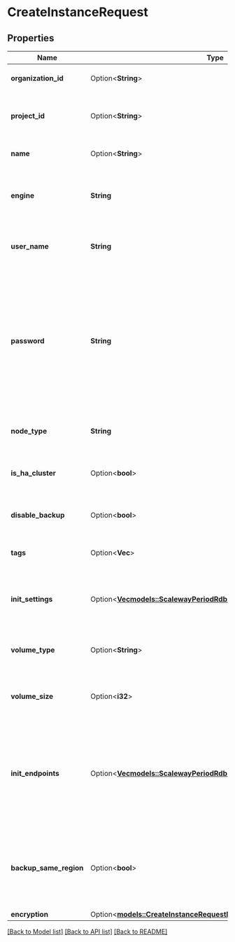 # CreateInstanceRequest

## Properties

Name | Type | Description | Notes
------------ | ------------- | ------------- | -------------
**organization_id** | Option<**String**> | Please use project_id instead. | [optional]
**project_id** | Option<**String**> | The Project ID on which the Database Instance will be created. | [optional]
**name** | Option<**String**> | Name of the Database Instance. | [optional]
**engine** | **String** | Database engine of the Database Instance (PostgreSQL, MySQL, ...). | 
**user_name** | **String** | Username created when the Database Instance is created. | 
**password** | **String** | Password of the user. Password must be between 8 and 128 characters, contain at least one digit, one uppercase, one lowercase and one special character. | 
**node_type** | **String** | Type of node to use for the Database Instance. | 
**is_ha_cluster** | Option<**bool**> | Defines whether or not High-Availability is enabled. | [optional]
**disable_backup** | Option<**bool**> | Defines whether or not backups are disabled. | [optional]
**tags** | Option<**Vec<String>**> | Tags to apply to the Database Instance. | [optional]
**init_settings** | Option<[**Vec<models::ScalewayPeriodRdbPeriodV1PeriodInstanceSetting>**](scaleway.rdb.v1.InstanceSetting.md)> | List of engine settings to be set upon Database Instance initialization. | [optional]
**volume_type** | Option<**String**> | Type of volume where data is stored (lssd, bssd, ...). | [optional][default to Lssd]
**volume_size** | Option<**i32**> | Volume size when volume_type is not lssd. (in bytes) | [optional]
**init_endpoints** | Option<[**Vec<models::ScalewayPeriodRdbPeriodV1PeriodEndpointSpec>**](scaleway.rdb.v1.EndpointSpec.md)> | One or multiple EndpointSpec used to expose your Database Instance. A load_balancer public endpoint is systematically created. | [optional]
**backup_same_region** | Option<**bool**> | Defines whether to or not to store logical backups in the same region as the Database Instance. | [optional]
**encryption** | Option<[**models::CreateInstanceRequestEncryption**](CreateInstance_request_encryption.md)> |  | [optional]

[[Back to Model list]](../README.md#documentation-for-models) [[Back to API list]](../README.md#documentation-for-api-endpoints) [[Back to README]](../README.md)


